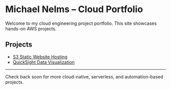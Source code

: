 # Michael Nelms – Cloud Portfolio

Welcome to my cloud engineering project portfolio. This site showcases hands-on AWS projects.

## Projects

- [S3 Static Website Hosting](../aws-s3-static-site/README.md)
- [QuickSight Data Visualization](../aws-quicksight-analytics/README.md)

---

Check back soon for more cloud-native, serverless, and automation-based projects.
